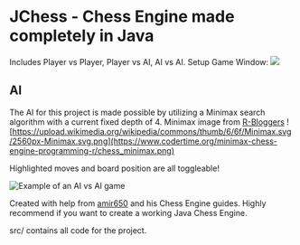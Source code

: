 # JChess - Chess Engine made completely in Java
Includes Player vs Player, Player vs AI, AI vs AI.
Setup Game Window:
![](https://cdn.discordapp.com/attachments/624000511921750087/1282034036948209684/image.png?ex=66dde2bd&is=66dc913d&hm=dd6b84ffa5e41fabc62713a70c3033e8270cab7fbf5cab113e3a059c930f67f2&)

## AI
The AI for this project is made possible by utilizing a Minimax search algorithm with a current fixed depth of 4.
Minimax image from [R-Bloggers](https://www.r-bloggers.com/)
![https://upload.wikimedia.org/wikipedia/commons/thumb/6/6f/Minimax.svg/2560px-Minimax.svg.png](https://www.codertime.org/minimax-chess-engine-programming-r/chess_minimax.png)

Highlighted moves and board position are all toggleable!

![Example of an AI vs AI game](https://cdn.discordapp.com/attachments/624000511921750087/1282033749177008230/image.png?ex=66dde278&is=66dc90f8&hm=42d4fbec990b1adb392ba2f37051d116b7e409c0e585dccdd566bc9ad68bcc78&)

Created with help from [amir650](https://www.youtube.com/@amir650) and his Chess Engine guides. Highly recommend if you want to create a working Java Chess Engine.

src/ contains all code for the project.
